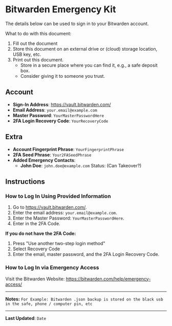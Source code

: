 # Bitwarden Emergency Kit

The details below can be used to sign in to your Bitwarden account.

What to do with this document:
1. Fill out the document
2. Store this document on an external drive or (cloud) storage location, USB key, etc.
3. Print out this document.
    - Store in a secure place where you can find it, e.g., a safe deposit box.
    - Consider giving it to someone you trust. 

## Account

- **Sign-In Address**: https://vault.bitwarden.com/
- **Email Address**: `your.email@example.com`
- **Master Password**: `YourMasterPasswordHere`
- **2FA Login Recovery Code**: `YourRecoveryCode`

## Extra

- **Account Fingerprint Phrase**: `YourFingerprintPhrase`
- **2FA Seed Phrase**: `Your2FASeedPhrase`
- **Added Emergency Contacts**:
    - **John Doe**: `john.doe@example.com` Status: (Can Takeover?)

## Instructions

### How to Log In Using Provided Information

1. Go to https://vault.bitwarden.com/.
2. Enter the email address: `your.email@example.com`.
3. Enter the Master Password: `YourMasterPasswordHere`.
4. Enter in the 2FA Code.
   
**If you do not have the 2FA Code:**

1. Press "Use another two-step login method"
2. Select Recovery Code
3. Enter the email, master password, and the 2FA Login Recovery Code.
   
### How to Log In via Emergency Access

Visit the Bitwarden Website: https://bitwarden.com/help/emergency-access/

---

**Notes:** `For Example: Bitwarden .json backup is stored on the black usb in the safe, phone / computer pin, etc`

---

**Last Updated**: `Date`
